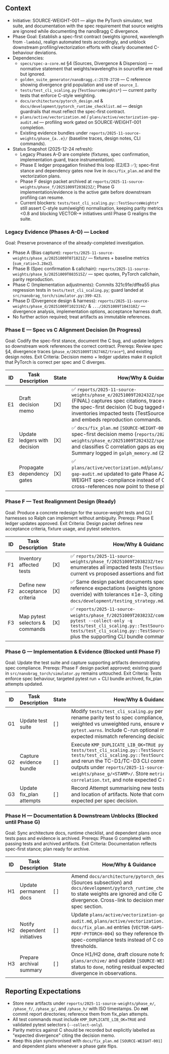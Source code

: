## Context
- Initiative: SOURCE-WEIGHT-001 — align the PyTorch simulator, test suite, and documentation with the spec requirement that source weights are ignored while documenting the nanoBragg C divergence.
- Phase Goal: Establish a spec-first contract (weights ignored, wavelength from `-lambda`), realign automated tests accordingly, and unblock downstream profiling/vectorization efforts with clearly documented C-behaviour deviations.
- Dependencies:
  - `specs/spec-a-core.md` §4 (Sources, Divergence & Dispersion) — normative statement that weights/wavelengths in sourcefile are read but ignored.
  - `golden_suite_generator/nanoBragg.c:2570-2720` — C reference showing divergence grid population and use of `source_I`.
  - `tests/test_cli_scaling.py` (`TestSourceWeights*`) — current parity tests that enforce C-style weighting.
  - `docs/architecture/pytorch_design.md` & `docs/development/pytorch_runtime_checklist.md` — design guardrails that must reflect the spec-first contract.
  - `plans/active/vectorization.md` / `plans/active/vectorization-gap-audit.md` — profiling work gated on SOURCE-WEIGHT-001 completion.
  - Existing evidence bundles under `reports/2025-11-source-weights/phase_{a..e}/` (baseline traces, design notes, CLI commands).
- Status Snapshot (2025-12-24 refresh):
  - Legacy Phases A–D are complete (fixtures, spec confirmation, implementation guard, trace instrumentation).
  - Phase E ledger propagation finished this loop (E2/E3 ✅); spec-first stance and dependency gates now live in `docs/fix_plan.md` and the vectorization plans.
  - Phase F design packet archived at `reports/2025-11-source-weights/phase_f/20251009T203823Z/`; Phase G implementation/evidence is the active gate before downstream profiling can resume.
  - Current blockers: `tests/test_cli_scaling.py::TestSourceWeights*` still assert C-style sum(weight) normalisation, keeping parity metrics <0.8 and blocking VECTOR-* initiatives until Phase G realigns the suite.

### Legacy Evidence (Phases A–D) — Locked
Goal: Preserve provenance of the already-completed investigation.
- Phase A (Bias capture): `reports/2025-11-source-weights/phase_a/20251009T071821Z/` — fixtures + baseline metrics (`sum_ratio≈3.28e2`).
- Phase B (Spec confirmation & callchain): `reports/2025-11-source-weights/phase_b/20251009T083515Z/` — spec quotes, PyTorch callchain, parity reproduction.
- Phase C (Implementation adjustments): Commits 321c91e/dffea55 plus regression tests in `tests/test_cli_scaling.py`; guard landed at `src/nanobrag_torch/simulator.py:399-423`.
- Phase D (Divergence design & harness): `reports/2025-11-source-weights/phase_d/20251009T102319Z/` & `.../20251009T104310Z/` — divergence analysis, implementation options, acceptance harness draft.
- No further action required; treat artifacts as immutable references.

### Phase E — Spec vs C Alignment Decision (In Progress)
Goal: Codify the spec-first stance, document the C bug, and update ledgers so downstream work references the correct contract.
Prereqs: Review spec §4, divergence traces (`phase_e/20251009T192746Z/trace*`), and existing design notes.
Exit Criteria: Decision memo + ledger updates make it explicit that PyTorch is correct per spec and C diverges.

| ID | Task Description | State | How/Why & Guidance |
| --- | --- | --- | --- |
| E1 | Draft decision memo | [X] | ✅ `reports/2025-11-source-weights/phase_e/20251009T202432Z/spec_vs_c_decision.md` (FINAL) captures spec citations, trace evidence, and locks the spec-first decision (C bug tagged `C-PARITY-001`). Memo inventories impacted tests (TestSourceWeights*, TC-D1/D3) and embeds reproduction commands. |
| E2 | Update ledgers with decision | [X] | ✅ `docs/fix_plan.md` `[SOURCE-WEIGHT-001]` now cites the spec-first decision memo (`reports/2025-11-source-weights/phase_e/20251009T202432Z/spec_vs_c_decision.md`) and classifies C correlation gaps as expected (`C-PARITY-001`). Summary logged in `galph_memory.md` (2025-12-24 loop). |
| E3 | Propagate dependency gates | [X] | ✅ `plans/active/vectorization.md`/`plans/active/vectorization-gap-audit.md` updated to gate Phase A2/B1 on SOURCE-WEIGHT spec-compliance instead of C correlation; fix_plan cross-references now point to these phases. |

### Phase F — Test Realignment Design (Ready)
Goal: Produce a concrete redesign for the source-weight tests and CLI harnesses so Ralph can implement without ambiguity.
Prereqs: Phase E ledger updates approved.
Exit Criteria: Design packet defines new acceptance criteria, fixture usage, and pytest selectors.

| ID | Task Description | State | How/Why & Guidance |
| --- | --- | --- | --- |
| F1 | Inventory affected tests | [X] | ✅ `reports/2025-11-source-weights/phase_f/20251009T203823Z/test_plan.md` enumerates all impacted tests (`TestSourceWeights*`) with current vs proposed assertions and fixture notes. |
| F2 | Define new acceptance criteria | [X] | ✅ Same design packet documents spec-computed reference expectations (weights ignored, CLI lambda override) with tolerances ≤1e-3, citing `docs/development/testing_strategy.md`. |
| F3 | Map pytest selectors & commands | [X] | ✅ `reports/2025-11-source-weights/phase_f/20251009T203823Z/commands.txt` captures `pytest --collect-only -q tests/test_cli_scaling.py::TestSourceWeights tests/test_cli_scaling.py::TestSourceWeightsDivergence` plus the supporting CLI bundle commands. |

### Phase G — Implementation & Evidence (Blocked until Phase F)
Goal: Update the test suite and capture supporting artifacts demonstrating spec compliance.
Prereqs: Phase F design packet approved; existing guard in `src/nanobrag_torch/simulator.py` remains untouched.
Exit Criteria: Tests enforce spec behaviour, targeted pytest run + CLI bundle archived, fix_plan attempts updated.

| ID | Task Description | State | How/Why & Guidance |
| --- | --- | --- | --- |
| G1 | Update test suite | [ ] | Modify `tests/test_cli_scaling.py` per design packet: rename parity test to spec compliance, compare PyTorch weighted vs unweighted runs, ensure warnings use `pytest.warns`. Include C-run optional metrics, but mark as expected mismatch referencing decision memo. |
| G2 | Capture evidence bundle | [ ] | Execute `KMP_DUPLICATE_LIB_OK=TRUE pytest -v tests/test_cli_scaling.py::TestSourceWeights tests/test_cli_scaling.py::TestSourceWeightsDivergence` and rerun the TC-D1/TC-D3 CLI commands capturing outputs under `reports/2025-11-source-weights/phase_g/<STAMP>/`. Store `metrics.json`, `correlation.txt`, and note expected C mismatch. |
| G3 | Update fix_plan attempts | [ ] | Record Attempt summarising new tests, selectors, metrics, and location of artifacts. Note that correlation vs C <0.8 is expected per spec decision. |

### Phase H — Documentation & Downstream Unblocks (Blocked until Phase G)
Goal: Sync architecture docs, runtime checklist, and dependent plans once tests pass and evidence is archived.
Prereqs: Phase G completed with passing tests and archived artifacts.
Exit Criteria: Documentation reflects spec-first stance; plan ready for archive.

| ID | Task Description | State | How/Why & Guidance |
| --- | --- | --- | --- |
| H1 | Update permanent docs | [ ] | Amend `docs/architecture/pytorch_design.md` (Sources subsection) and `docs/development/pytorch_runtime_checklist.md` to state weights are ignored and cite C divergence. Cross-link to decision memo and spec section. |
| H2 | Notify dependent initiatives | [ ] | Update `plans/active/vectorization-gap-audit.md`, `plans/active/vectorization.md`, and `docs/fix_plan.md` entries (`VECTOR-GAPS-002`, `PERF-PYTORCH-004`) so they reference the new spec-compliance tests instead of C correlation thresholds. |
| H3 | Prepare archival summary | [ ] | Once H1/H2 done, draft closure note for `plans/archive/` and update `[SOURCE-WEIGHT-001]` status to `done`, noting residual expected C divergence in observations. |

## Reporting Expectations
- Store new artifacts under `reports/2025-11-source-weights/phase_e/`, `/phase_f/`, `/phase_g/`, and `/phase_h/` with ISO timestamps. Do **not** commit report directories; reference them from fix_plan attempts.
- All test commands must include `KMP_DUPLICATE_LIB_OK=TRUE` and validated pytest selectors (`--collect-only`).
- Parity metrics against C should be recorded but explicitly labelled as "expected divergence" citing the decision memo.
- Keep this plan synchronised with `docs/fix_plan.md` `[SOURCE-WEIGHT-001]` and dependent plans whenever a phase gate flips.
